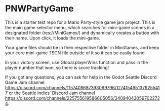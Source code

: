 # PNWPartyGame
 
This is a starter test repo for a Mario Party-style game jam project. This is the main game selector menu, which searches for mini-game scenes in a designated folder (res://MiniGames/) and dynamically creates a button with their name. Upon click, it loads the mini-game.

Your game files should be in their respective folder in MiniGames, and keep your core mini-game TSCN file outside of it so it can be easily found.

In your victory screen, use Global.playerWins function and pass in the player number that won, so there is score tracking!

If you got any questions, you can ask for help in the Godot Seattle Discord Game Jam channel 
https://discord.com/channels/1157408687393099796/1274154951379255417 or 
the Seattle Indies' Discord Jam channel https://discord.com/channels/225755619586605056/340940420597022724.
